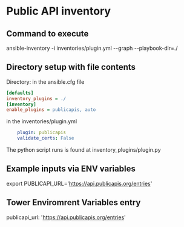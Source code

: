 # Public API inventory

## Command to execute

ansible-inventory -i inventories/plugin.yml --graph --playbook-dir=./

## Directory setup with file contents

Directory:
in the ansible.cfg file

```ini
[defaults]
inventory_plugins = ./
[inventory]
enable_plugins = publicapis, auto
```

in the inventories/plugin.yml

```yml
    plugin: publicapis
    validate_certs: False
```

The python script runs is found at inventory_plugins/plugin.py

## Example inputs via ENV variables

export PUBLICAPI_URL='https://api.publicapis.org/entries'

## Tower Enviromrent Variables entry

publicapi_url: 'https://api.publicapis.org/entries'
